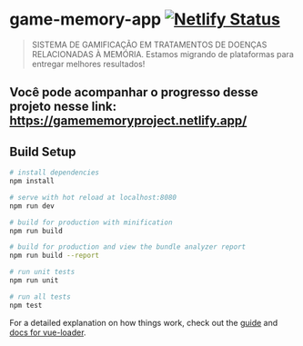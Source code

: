 # game-memory-app [![Netlify Status](https://api.netlify.com/api/v1/badges/fae3fbc0-37ab-45a4-b540-aa17318c2e23/deploy-status)](https://app.netlify.com/sites/peaceful-sammet-502f0d/deploys)

> SISTEMA DE GAMIFICAÇÃO EM TRATAMENTOS DE DOENÇAS RELACIONADAS À MEMÓRIA.
> Estamos migrando de plataformas para entregar melhores resultados!

## Você pode acompanhar o progresso desse projeto nesse link: https://gamememoryproject.netlify.app/

## Build Setup

```bash
# install dependencies
npm install

# serve with hot reload at localhost:8080
npm run dev

# build for production with minification
npm run build

# build for production and view the bundle analyzer report
npm run build --report

# run unit tests
npm run unit

# run all tests
npm test
```

For a detailed explanation on how things work, check out the [guide](http://vuejs-templates.github.io/webpack/) and [docs for vue-loader](http://vuejs.github.io/vue-loader).
